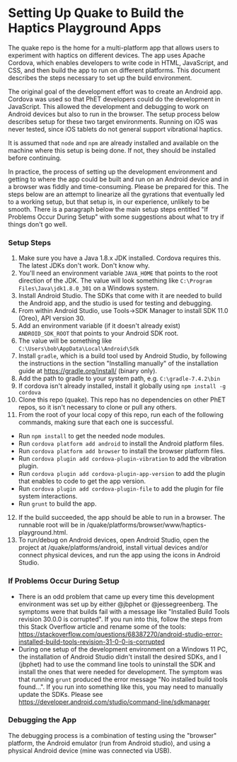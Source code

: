 Setting Up Quake to Build the Haptics Playground Apps
=====================================================

The quake repo is the home for a multi-platform app that allows users to experiment with haptics on different devices.
The app uses Apache Cordova, which enables developers to write code in HTML, JavaScript, and CSS, and then build the
app to run on different platforms.  This document describes the steps necessary to set up the build environment.

The original goal of the development effort was to create an Android app.  Cordova was used so that PhET developers
could do the development in JavaScript.  This allowed the development and debugging to work on Android devices but also
to run in the browser.  The setup process below describes setup for these two target environments.  Running on iOS was
never tested, since iOS tablets do not general support vibrational haptics.

It is assumed that `node` and `npm` are already installed and available on the machine where this setup is being done.
If not, they should be installed before continuing.

In practice, the process of setting up the development environment and getting to where the app could be built and run
on an Android device and in a browser was fiddly and time-consuming.  Please be prepared for this.  The steps below
are an attempt to linearize all the gyrations that eventually led to a working setup, but that setup is, in our
experience, unlikely to be smooth.  There is a paragraph below the main setup steps entitled "If Problems Occur During
Setup" with some suggestions about what to try if things don't go well.

### Setup Steps

1. Make sure you have a Java 1.8.x JDK installed.  Cordova requires this.  The latest JDKs don't work.  Don't know why.
2. You'll need an environment variable `JAVA_HOME` that points to the root direction of the JDK.  The value will look
something like `C:\Program Files\Java\jdk1.8.0_301` on a Windows system.
3. Install Android Studio.  The SDKs that come with it are needed to build the Android app, and the studio is used for
testing and debugging.
4. From within Android Studio, use Tools->SDK Manager to install SDK 11.0 (Oreo), API version 30.
5. Add an environment variable (if it doesn't already exist) `ANDROID_SDK_ROOT` that points to your Android SDK root.
6. The value will be something like `C:\Users\bob\AppData\Local\Android\Sdk`
7. Install `gradle`, which is a build tool used by Android Studio, by following the instructions in the section
"Installing manually" of the installation guide at https://gradle.org/install/ (binary only).
8. Add the path to gradle to your system path, e.g. `C:\gradle-7.4.2\bin`
9. If cordova isn't already installed, install it globally using `npm install -g cordova`
10. Clone this repo (quake).  This repo has no dependencies on other PhET repos, so it isn't necessary to clone or pull
any others.
11. From the root of your local copy of this repo, run each of the following commands, making sure that each one is
successful.
  - Run `npm install` to get the needed node modules.
  - Run `cordova platform add android` to install the Android platform files.
  - Run `cordova platform add browser` to install the browser platform files.
  - Run `cordova plugin add cordova-plugin-vibration` to add the vibration plugin.
  - Run `cordova plugin add cordova-plugin-app-version` to add the plugin that enables to code to get the app version.
  - Run `cordova plugin add cordova-plugin-file` to add the plugin for file system interactions.
  - Run `grunt` to build the app.
12. If the build succeeded, the app should be able to run in a browser.  The runnable root will be in
<your-dev-root>/quake/platforms/browser/www/haptics-playground.html.
13. To run/debug on Android devices, open Android Studio, open the project at <your-dev-root>/quake/platforms/android,
install virtual devices and/or connect physical devices, and run the app using the icons in Android Studio.

### If Problems Occur During Setup

- There is an odd problem that came up every time this development environment was set up by either @jbphet or
@jessegreenberg.  The symptoms were that builds fail with a message like "Installed Build Tools revision 30.0.0 is
corrupted".  If you run into this, follow the steps from this Stack
Overflow article and rename some of the tools: 
https://stackoverflow.com/questions/68387270/android-studio-error-installed-build-tools-revision-31-0-0-is-corrupted
- During one setup of the development environment on a Windows 11 PC, the installation of Android Studio didn't install
the desired SDKs, and I (jbphet) had to use the command line tools to uninstall the SDK and install the ones that were
needed for development.  The symptom was that running `grunt` produced the error message "No installed build tools
found...".  If you run into something like this, you may need to manually update the SDKs.  Please see
https://developer.android.com/studio/command-line/sdkmanager

### Debugging the App

The debugging process is a combination of testing using the "browser" platform, the Android emulator (run from Android
studio), and using a physical Android device (mine was connected via USB).
